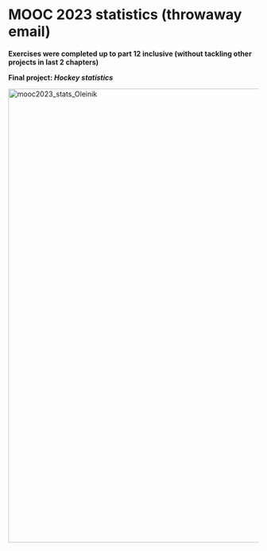 # MOOC 2023 statistics (throwaway email)
**Exercises were completed up to part 12 inclusive (without tackling other projects in last 2 chapters)**

**Final project: *Hockey statistics***

<img width="1131" height="912" alt="mooc2023_stats_Oleinik" src="https://github.com/user-attachments/assets/db874a27-fb6b-47d3-bfde-c208d4a6dbab" />
